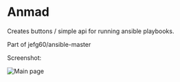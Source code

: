 Anmad
=============================

Creates buttons / simple api for running ansible playbooks.

Part of jefg60/ansible-master

Screenshot:

![Main page](/../screenshots/screenshots/main.png?raw=true)
